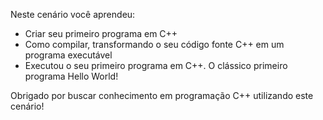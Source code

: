 
Neste cenário você aprendeu:

- Criar seu primeiro programa em C++
- Como compilar, transformando o seu código fonte C++ em um programa executável
- Executou o seu primeiro programa em C++. O clássico primeiro programa Hello World!

Obrigado por buscar conhecimento em programação C++ utilizando este cenário!


